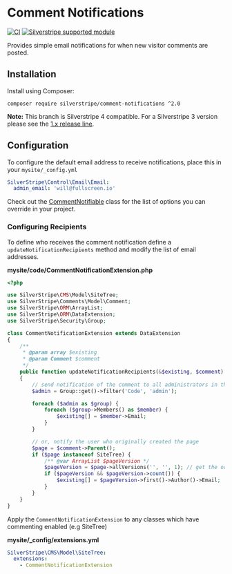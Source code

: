 # Comment Notifications

[![CI](https://github.com/silverstripe/comment-notifications/actions/workflows/ci.yml/badge.svg)](https://github.com/silverstripe/comment-notifications/actions/workflows/ci.yml)
[![Silverstripe supported module](https://img.shields.io/badge/silverstripe-supported-0071C4.svg)](https://www.silverstripe.org/software/addons/silverstripe-commercially-supported-module-list/)

Provides simple email notifications for when new visitor comments are posted.

## Installation

Install using Composer:

```
composer require silverstripe/comment-notifications ^2.0
```

**Note:** This branch is Silverstripe 4 compatible. For a Silverstripe 3 version please see the [1.x release line](https://github.com/silverstripe/comment-notifications/tree/1.0).

## Configuration

To configure the default email address to receive notifications, place this in your `mysite/_config.yml`

```yaml
SilverStripe\Control\Email\Email:
  admin_email: 'will@fullscreen.io'
```

Check out the [CommentNotifiable](src/Extensions/CommentNotifiable.php) class for the list of options you can override
in your project.

### Configuring Recipients

To define who receives the comment notification define a `updateNotificationRecipients` method and modify the list of
 email addresses.

**mysite/code/CommentNotificationExtension.php**

```php
<?php

use SilverStripe\CMS\Model\SiteTree;
use SilverStripe\Comments\Model\Comment;
use SilverStripe\ORM\ArrayList;
use SilverStripe\ORM\DataExtension;
use SilverStripe\Security\Group;

class CommentNotificationExtension extends DataExtension
{
    /**
     * @param array $existing
     * @param Comment $comment
     */
    public function updateNotificationRecipients(&$existing, $comment)
    {
        // send notification of the comment to all administrators in the CMS
        $admin = Group::get()->filter('Code', 'admin');

        foreach ($admin as $group) {
            foreach ($group->Members() as $member) {
                $existing[] = $member->Email;
            }
        }

        // or, notify the user who originally created the page
        $page = $comment->Parent();
        if ($page instanceof SiteTree) {
            /** @var ArrayList $pageVersion */
            $pageVersion = $page->allVersions('', '', 1); // get the original version
            if ($pageVersion && $pageVersion->count()) {
                $existing[] = $pageVersion->first()->Author()->Email;
            }
        }
    }
}
```

Apply the `CommentNotificationExtension` to any classes which have commenting enabled (e.g SiteTree)

**mysite/_config/extensions.yml**
```yaml
SilverStripe\CMS\Model\SiteTree:
  extensions:
    - CommentNotificationExtension
```
